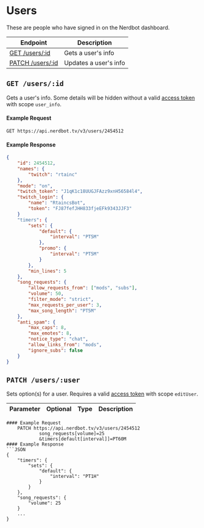 # Users

These are people who have signed in on the Nerdbot dashboard.

|Endpoint|Description|
|---|---|
|[GET /users/:id](#get-usersid)|Gets a user's info|
|[PATCH /users/:id](#patch-usersid)|Updates a user's info|

## `GET /users/:id`
Gets a user's info. Some details will be hidden without a valid [access token](../authentication.md) with scope `user_info`.

#### Example Request
    GET https://api.nerdbot.tv/v3/users/2454512
#### Example Response
```JSON
{
    "id": 2454512,
    "names": {
        "twitch": "rtainc"
    },
    "mode": "on",
    "twitch_token": "J1qK1c18UUGJFAzz9xnH56584l4",
    "twitch_login": {
        "name": "RtaincsBot",
        "token": "FJ87fefJHH833fjeEFk9343JJF3"
    }
    "timers": {
        "sets": {
            "default": {
                "interval": "PT5M"
            },
            "promo": {
                "interval": "PT5M"
            }
        },
        "min_lines": 5
    },
    "song_requests": {
        "allow_requests_from": ["mods", "subs"],
        "volume": 50,
        "filter_mode": "strict",
        "max_requests_per_user": 3,
        "max_song_length": "PT5M"
    },
    "anti_spam": {
        "max_caps": 8,
        "max_emotes": 8,
        "notice_type": "chat",
        "allow_links_from": "mods",
        "ignore_subs": false
    }
}
```
## `PATCH /users/:user`
Sets option(s) for a user. Requires a valid [access token](../authentication.md) with scope `editUser`.

|Parameter|Optional|Type|Description|
---|---|---|---
```
#### Example Request
    PATCH https://api.nerdbot.tv/v3/users/2454512
            song_requests[volume]=25
            &timers[default[interval]]=PT60M
#### Example Response
```JSON
{
    "timers": {
        "sets": {
            "default": {
                "interval": "PT1H"
            }
        }
    },
    "song_requests": {
        "volume": 25
    }
    ...
}
```
